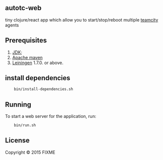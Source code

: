 ## autotc-web

tiny clojure/react app which allow you to start/stop/reboot multiple [teamcity](https://www.jetbrains.com/teamcity/) agents

## Prerequisites

1. [JDK][1];
2. [Apache maven][2]
3. [Leiningen][3] 1.7.0. or above.

[1]: http://www.oracle.com/technetwork/java/javase/downloads/index.htmla
[2]: http://maven.apache.org
[3]: https://github.com/technomancy/leiningen

## install dependencies

```bash
    bin/install-dependencies.sh
```

## Running

To start a web server for the application, run:

```bash
    bin/run.sh
```


## License

Copyright © 2015 FIXME
